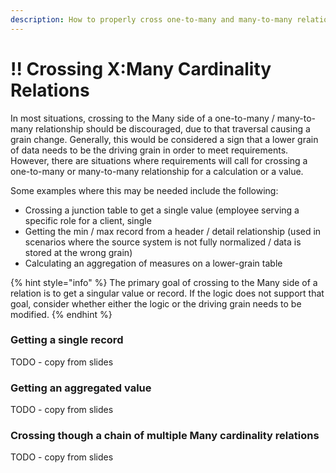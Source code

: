 ```yaml
---
description: How to properly cross one-to-many and many-to-many relationships
---
```


# !! Crossing X:Many Cardinality Relations

In most situations, crossing to the Many side of a one-to-many / many-to-many relationship should be discouraged, due to that traversal causing a grain change.  Generally, this would be considered a sign that a lower grain of data needs to be the driving grain in order to meet requirements.  However, there are situations where requirements will call for crossing a one-to-many or many-to-many relationship for a calculation or a value.

Some examples where this may be needed include the following:

* Crossing a junction table to get a single value \(employee serving a specific role for a client, single 
* Getting the min / max record from a header / detail relationship \(used in scenarios where the source system is not fully normalized / data is stored at the wrong grain\)
* Calculating an aggregation of measures on a lower-grain table

{% hint style="info" %}
The primary goal of crossing to the Many side of a relation is to get a singular value or record.  If the logic does not support that goal, consider whether either the logic or the driving grain needs to be modified.
{% endhint %}

### Getting a single record

TODO - copy from slides

### Getting an aggregated value

TODO - copy from slides

### Crossing though a chain of multiple Many cardinality relations

TODO - copy from slides



